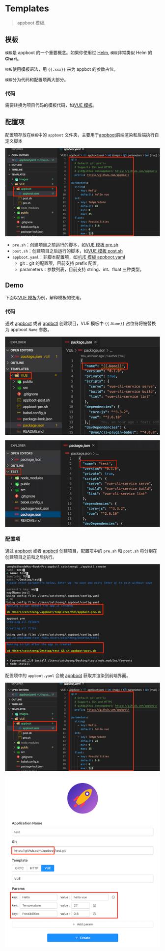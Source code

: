 # Templates

> appboot 模板.

## 模板

`模板`是 appboot 的一个重要概念。如果你使用过 [Helm](https://helm.sh/docs/intro/), `模板`非常类似 Helm 的 **Chart**。

`模板`使用模板语法，用 `{{.xxx}}` 来为 appbot 的参数占位。

`模板`分为代码和配置项两大部分。

### 代码

需要转换为项目代码的模板代码，如[VUE 模板](./VUE)。

## 配置项

配置项存放在`模板`中的 `appboot` 文件夹，主要用于[appboot](https://github.com/appboot/appboot)前端渲染和后端执行自定义脚本

![appboot](./images/config.png)

- `pre.sh`：创建项目之前运行的脚本，如[VUE 模板 pre.sh](./VUE/appboot/pre.sh)
- `post.sh`：创建项目之后运行的脚本，如[VUE 模板 post.sh](./VUE/appboot/post.sh)
- `appboot.yaml`：非脚本配置项，如[VUE 模板 appboot.yaml](./VUE/appboot/appboot.yaml)
  - git：git 的配置项，目前支持 prefix 配置。
  - parameters：参数列表，目前支持 string、int、float 三种类型。

## Demo

下面以[VUE 模板](./VUE)为例，解释模板的使用。

### 代码

通过 [appboot](https://github.com/appboot/appboot) 或者 [appbctl](https://github.com/appboot/appbctl) 创建项目，VUE 模板中 `{{.Name}}` 占位符将被替换为 appboot `Name` 参数。

![appboot](./images/vue-template.png)

![appboot](./images/vue-test.png)

### 配置项

通过 [appboot](https://github.com/appboot/appboot) 或者 [appbctl](https://github.com/appboot/appbctl) 创建项目，配置项中的 `pre.sh` 和 `post.sh` 将分别在创建项目之前和之后执行。

![appboot](./images/vue-scripts.png)

配置项中的 `appboot.yaml` 会被 [appboot](https://github.com/appboot/appboot) 获取并渲染到前端界面。

![appboot](./images/config.png)

![appboot](./images/appboot.png)